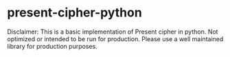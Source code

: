 # present-cipher-python

Disclaimer: This is a basic implementation of Present cipher in python.
Not optimized or intended to be run for production. Please use a well maintained library for production purposes.
